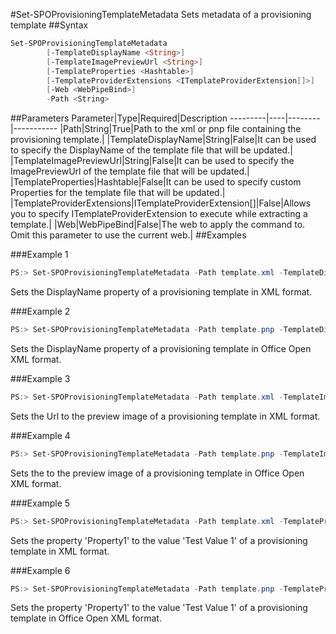 #Set-SPOProvisioningTemplateMetadata
Sets metadata of a provisioning template
##Syntax
```powershell
Set-SPOProvisioningTemplateMetadata
        [-TemplateDisplayName <String>]
        [-TemplateImagePreviewUrl <String>]
        [-TemplateProperties <Hashtable>]
        [-TemplateProviderExtensions <ITemplateProviderExtension[]>]
        [-Web <WebPipeBind>]
        -Path <String>
```


##Parameters
Parameter|Type|Required|Description
---------|----|--------|-----------
|Path|String|True|Path to the xml or pnp file containing the provisioning template.|
|TemplateDisplayName|String|False|It can be used to specify the DisplayName of the template file that will be updated.|
|TemplateImagePreviewUrl|String|False|It can be used to specify the ImagePreviewUrl of the template file that will be updated.|
|TemplateProperties|Hashtable|False|It can be used to specify custom Properties for the template file that will be updated.|
|TemplateProviderExtensions|ITemplateProviderExtension[]|False|Allows you to specify ITemplateProviderExtension to execute while extracting a template.|
|Web|WebPipeBind|False|The web to apply the command to. Omit this parameter to use the current web.|
##Examples

###Example 1
```powershell
PS:> Set-SPOProvisioningTemplateMetadata -Path template.xml -TemplateDisplayName "DisplayNameValue"
```
Sets the DisplayName property of a provisioning template in XML format.

###Example 2
```powershell
PS:> Set-SPOProvisioningTemplateMetadata -Path template.pnp -TemplateDisplayName "DisplayNameValue"
```
Sets the DisplayName property of a provisioning template in Office Open XML format.

###Example 3
```powershell
PS:> Set-SPOProvisioningTemplateMetadata -Path template.xml -TemplateImagePreviewUrl "Full URL of the Image Preview"
```
Sets the Url to the preview image of a provisioning template in XML format.

###Example 4
```powershell
PS:> Set-SPOProvisioningTemplateMetadata -Path template.pnp -TemplateImagePreviewUrl "Full URL of the Image Preview"
```
Sets the to the preview image of a provisioning template in Office Open XML format.

###Example 5
```powershell
PS:> Set-SPOProvisioningTemplateMetadata -Path template.xml -TemplateProperties @{"Property1" = "Test Value 1"; "Property2"="Test Value 2"}
```
Sets the property 'Property1' to the value 'Test Value 1' of a provisioning template in XML format.

###Example 6
```powershell
PS:> Set-SPOProvisioningTemplateMetadata -Path template.pnp -TemplateProperties @{"Property1" = "Test Value 1"; "Property2"="Test Value 2"}
```
Sets the property 'Property1' to the value 'Test Value 1' of a provisioning template in Office Open XML format.
